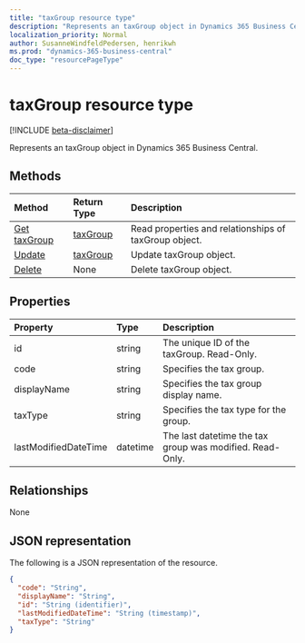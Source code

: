```yaml
---
title: "taxGroup resource type"
description: "Represents an taxGroup object in Dynamics 365 Business Central."
localization_priority: Normal
author: SusanneWindfeldPedersen, henrikwh
ms.prod: "dynamics-365-business-central"
doc_type: "resourcePageType"
---
```


# taxGroup resource type

[!INCLUDE [beta-disclaimer](../../includes/beta-disclaimer.md)]

Represents an taxGroup object in Dynamics 365 Business Central.

## Methods

| Method       | Return Type | Description |
|:-------------|:------------|:------------|
| [Get taxGroup](../api/dynamics-taxgroup-get.md) | [taxGroup](dynamics-taxgroup.md) | Read properties and relationships of taxGroup object. |
| [Update](../api/dynamics-taxgroup-update.md) | [taxGroup](dynamics-taxgroup.md) | Update taxGroup object. |
| [Delete](../api/dynamics-taxgroup-delete.md) | None | Delete taxGroup object. |

## Properties

| Property     | Type        | Description |
|:-------------|:------------|:------------|
|id|string|The unique ID of the taxGroup. Read-Only.|
|code|string|Specifies the tax group.|
|displayName|string|Specifies the tax group display name.|
|taxType|string|Specifies the tax type for the group.|
|lastModifiedDateTime|datetime|The last datetime the tax group was modified. Read-Only.|  

## Relationships

None

## JSON representation

The following is a JSON representation of the resource.

<!-- {
  "blockType": "resource",
  "optionalProperties": [

  ],
  "@odata.type": "microsoft.graph.taxGroup",
  "baseType": "",
  "keyProperty": "id"
}-->

```json
{
  "code": "String",
  "displayName": "String",
  "id": "String (identifier)",
  "lastModifiedDateTime": "String (timestamp)",
  "taxType": "String"
}
```

<!-- uuid: 16cd6b66-4b1a-43a1-adaf-3a886856ed98
2019-02-04 14:57:30 UTC -->
<!-- {
  "type": "#page.annotation",
  "description": "taxGroup resource",
  "keywords": "",
  "section": "documentation",
  "tocPath": ""
}-->